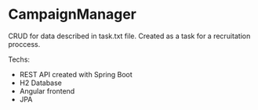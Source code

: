# CampaignManager

CRUD for data described in task.txt file. Created as a task for a recruitation proccess.

Techs:
- REST API created with Spring Boot
- H2 Database
- Angular frontend
- JPA
